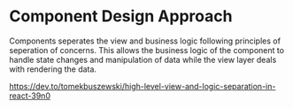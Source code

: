 # Component Design Approach 

Components seperates the view and business logic following principles of seperation of concerns. This allows the business logic of the component to handle state changes and manipulation of data while the view layer deals with rendering the data. 

https://dev.to/tomekbuszewski/high-level-view-and-logic-separation-in-react-39n0
